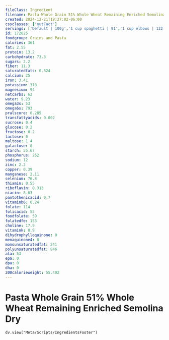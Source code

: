```yaml
---
fileClass: Ingredient
filename: Pasta Whole Grain 51% Whole Wheat Remaining Enriched Semolina Dry
created: 2024-12-21T19:27:02-06:00
cssclasses: ['nutFact']
servings: ['Default | 100g','1 cup spaghetti | 91','1 cup elbows | 122','1 cup penne | 95','1 cup farfalle | 81','1 cup rotini | 96','1 cup shells | 64','1 cup lasagne | 90']
id: 172025
foodgroup: Grains and Pasta
calories: 361
fat: 2.55
protein: 13.2
carbohydrate: 73.3
sugars: 2.2
fiber: 11.3
saturatedfats: 0.324
calcium: 25
iron: 3.41
potassium: 318
magnesium: 94
netcarbs: 62
water: 9.23
omega3s: 53
omega6s: 793
pralscore: 6.285
transfattyacids: 0.002
sucrose: 0.4
glucose: 0.2
fructose: 0.2
lactose: 0
maltose: 1.4
galactose: 0
starch: 55.67
phosphorus: 252
sodium: 12
zinc: 2.2
copper: 0.39
manganese: 2.11
selenium: 76.8
thiamin: 0.55
riboflavin: 0.313
niacin: 8.63
pantothenicacid: 0.7
vitaminb6: 0.24
folate: 114
folicacid: 55
foodfolate: 59
folatedfe: 153
choline: 17.9
vitamink: 0.9
dihydrophylloquinone: 0
menaquinone4: 0
monounsaturatedfat: 241
polyunsaturatedfat: 846
ala: 53
epa: 0
dpa: 0
dha: 0
200calorieweight: 55.402
---
```


# Pasta Whole Grain 51% Whole Wheat Remaining Enriched Semolina Dry

```dataviewjs
dv.view("Meta/Scripts/IngredientsFooter")
```
